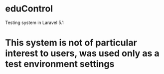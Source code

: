 # eduControl

Testing system in Laravel 5.1

# This system is not of particular interest to users, was used only as a test environment settings
